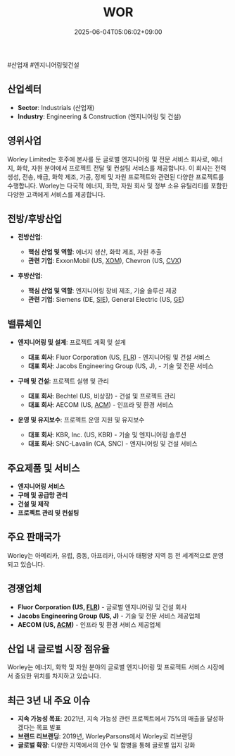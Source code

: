 ﻿---
title: "WOR"
date: 2025-06-04T05:06:02+09:00
lastmod: 2025-06-04T05:06:02+09:00
type: docs
sidebar:
  open: true
weight: 970
---
<div style="display:none">
  <meta property="article:published_time" content="2025-06-03T20:06:02Z" />
  <meta property="article:modified_time" content="2025-06-03T20:06:02Z" />
</div>
#산업재 #엔지니어링및건설

## 산업섹터

- **Sector**: Industrials (산업재)
- **Industry**: Engineering & Construction (엔지니어링 및 건설)

## 영위사업

Worley Limited는 호주에 본사를 둔 글로벌 엔지니어링 및 전문 서비스 회사로, 에너지, 화학, 자원 분야에서 프로젝트 전달 및 컨설팅 서비스를 제공합니다. 이 회사는 전력 생성, 전송, 배급, 화학 제조, 가공, 정제 및 자원 프로젝트와 관련된 다양한 프로젝트를 수행합니다. Worley는 다국적 에너지, 화학, 자원 회사 및 정부 소유 유틸리티를 포함한 다양한 고객에게 서비스를 제공합니다.

## 전방/후방산업

- **전방산업**:
    
    - **핵심 산업 및 역할**: 에너지 생산, 화학 제조, 자원 추출
    - **관련 기업**: ExxonMobil (US, [XOM](/company-analysis/xom/)), Chevron (US, [CVX](/company-analysis/cvx/))
    
- **후방산업**:
    
    - **핵심 산업 및 역할**: 엔지니어링 장비 제조, 기술 솔루션 제공
    - **관련 기업**: Siemens (DE, [SIE](/company-analysis/sie/)), General Electric (US, [GE](/company-analysis/ge/))

## 밸류체인

- **엔지니어링 및 설계**: 프로젝트 계획 및 설계
    
    - **대표 회사**: Fluor Corporation (US, [FLR](/company-analysis/flr/)) - 엔지니어링 및 건설 서비스
    - **대표 회사**: Jacobs Engineering Group (US, J), - 기술 및 전문 서비스
    
- **구매 및 건설**: 프로젝트 실행 및 관리
    
    - **대표 회사**: Bechtel (US, 비상장) - 건설 및 프로젝트 관리
    - **대표 회사**: AECOM (US, [ACM](/company-analysis/acm/)) - 인프라 및 환경 서비스
    
- **운영 및 유지보수**: 프로젝트 운영 지원 및 유지보수
    
    - **대표 회사**: KBR, Inc. (US, KBR) - 기술 및 엔지니어링 솔루션
    - **대표 회사**: SNC-Lavalin (CA, SNC) - 엔지니어링 및 건설 서비스

## 주요제품 및 서비스

- **엔지니어링 서비스**
- **구매 및 공급망 관리**
- **건설 및 제작**
- **프로젝트 관리 및 컨설팅**

## 주요 판매국가

Worley는 아메리카, 유럽, 중동, 아프리카, 아시아 태평양 지역 등 전 세계적으로 운영되고 있습니다.

## 경쟁업체

- **Fluor Corporation (US, [FLR](/company-analysis/flr/))** - 글로벌 엔지니어링 및 건설 회사
- **Jacobs Engineering Group (US, J)** - 기술 및 전문 서비스 제공업체
- **AECOM (US, [ACM](/company-analysis/acm/))** - 인프라 및 환경 서비스 제공업체

## 산업 내 글로벌 시장 점유율

Worley는 에너지, 화학 및 자원 분야의 글로벌 엔지니어링 및 프로젝트 서비스 시장에서 중요한 위치를 차지하고 있습니다.

## 최근 3년 내 주요 이슈

- **지속 가능성 목표**: 2021년, 지속 가능성 관련 프로젝트에서 75%의 매출을 달성하겠다는 목표 발표
- **브랜드 리브랜딩**: 2019년, WorleyParsons에서 Worley로 리브랜딩
- **글로벌 확장**: 다양한 지역에서의 인수 및 합병을 통해 글로벌 입지 강화
